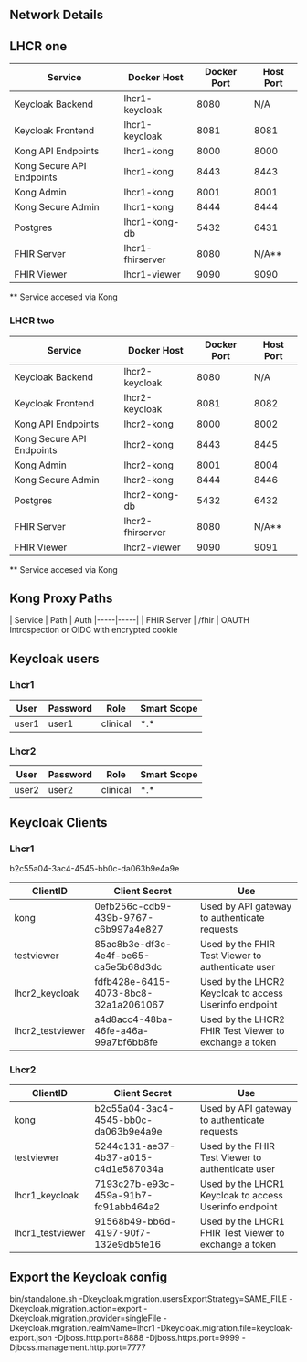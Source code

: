 ## Network Details 

## LHCR one

| Service | Docker Host | Docker Port | Host Port|
|---------|-------------|-------------|-----------|
| Keycloak Backend | lhcr1-keycloak | 8080 | N/A|
| Keycloak Frontend | lhcr1-keycloak | 8081 | 8081|  
| Kong API Endpoints | lhcr1-kong | 8000 | 8000 | 
| Kong Secure API Endpoints | lhcr1-kong | 8443 | 8443 |
| Kong Admin | lhcr1-kong | 8001 | 8001|
| Kong Secure Admin | lhcr1-kong | 8444 | 8444 |
| Postgres   | lhcr1-kong-db | 5432 | 6431|
| FHIR Server| lhcr1-fhirserver | 8080 | N/A** |
| FHIR Viewer | lhcr1-viewer | 9090 | 9090 |

** Service accesed via Kong

### LHCR two

| Service | Docker Host | Docker Port | Host Port|
|---------|-------------|-------------|-----------|
| Keycloak Backend | lhcr2-keycloak | 8080 | N/A| 
| Keycloak Frontend | lhcr2-keycloak | 8081 | 8082| 
| Kong API Endpoints | lhcr2-kong | 8000 | 8002|
| Kong Secure API Endpoints | lhcr2-kong | 8443 | 8445|
| Kong Admin | lhcr2-kong | 8001 | 8004 |
| Kong Secure Admin | lhcr2-kong | 8444 | 8446 |
| Postgres   | lhcr2-kong-db | 5432 | 6432 |
| FHIR Server| lhcr2-fhirserver | 8080 | N/A** |
| FHIR Viewer | lhcr2-viewer | 9090 | 9091 |

** Service accesed via Kong

## Kong Proxy Paths
| Service | Path | Auth
|-----|-----|
| FHIR Server | /fhir | OAUTH Introspection or OIDC with encrypted cookie

## Keycloak users

### Lhcr1

| User | Password | Role | Smart Scope
|------|----------|-----|----
| user1| user1    | clinical | \*.*

### Lhcr2

| User | Password | Role| Smart Scope
|------|----------|-----|-----
| user2| user2    | clinical | \*.*

## Keycloak Clients

### Lhcr1

b2c55a04-3ac4-4545-bb0c-da063b9e4a9e

| ClientID | Client Secret | Use
|------|----------|-----
| kong| 0efb256c-cdb9-439b-9767-c6b997a4e827 | Used by API gateway to authenticate requests
| testviewer| 85ac8b3e-df3c-4e4f-be65-ca5e5b68d3dc | Used by the FHIR Test Viewer to authenticate user
| lhcr2_keycloak| fdfb428e-6415-4073-8bc8-32a1a2061067 | Used by the LHCR2 Keycloak to access Userinfo endpoint
| lhcr2_testviewer| a4d8acc4-48ba-46fe-a46a-99a7bf6bb8fe | Used by the LHCR2 FHIR Test Viewer to exchange a token

### Lhcr2
| ClientID | Client Secret | Use
|------|----------|-----
| kong| b2c55a04-3ac4-4545-bb0c-da063b9e4a9e| Used by API gateway to authenticate requests
| testviewer| 5244c131-ae37-4b37-a015-c4d1e587034a | Used by the FHIR Test Viewer to authenticate user
| lhcr1_keycloak| 7193c27b-e93c-459a-91b7-fc91abb464a2 | Used by the LHCR1 Keycloak to access Userinfo endpoint
| lhcr1_testviewer| 91568b49-bb6d-4197-90f7-132e9db5fe16 | Used by the LHCR1 FHIR Test Viewer to exchange a token

## Export the Keycloak config

bin/standalone.sh -Dkeycloak.migration.usersExportStrategy=SAME_FILE -Dkeycloak.migration.action=export -Dkeycloak.migration.provider=singleFile -Dkeycloak.migration.realmName=lhcr1 -Dkeycloak.migration.file=keycloak-export.json -Djboss.http.port=8888 -Djboss.https.port=9999 -Djboss.management.http.port=7777
